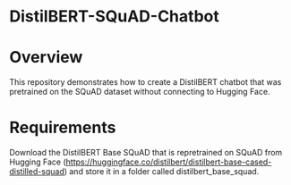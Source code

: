 # DistilBERT-SQuAD-Chatbot

# Overview

This repository demonstrates how to create a DistilBERT chatbot that was pretrained on the SQuAD dataset without connecting to Hugging Face.

# Requirements

Download the DistilBERT Base SQuAD that is repretrained on SQuAD from Hugging Face (https://huggingface.co/distilbert/distilbert-base-cased-distilled-squad) and store it in a folder called distilbert_base_squad.

